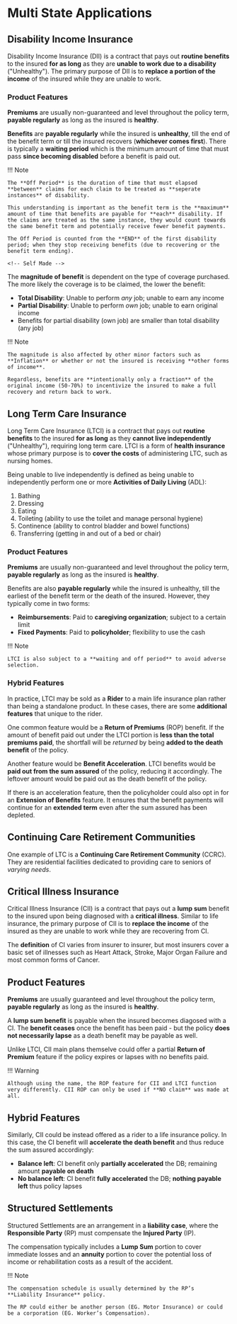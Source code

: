 # **Multi State Applications**

## **Disability Income Insurance**

Disability Income Insurance (DII) is a contract that pays out **routine benefits** to the insured **for as long** as they are **unable to work due to a disability** ("Unhealthy"). The primary purpose of DII is to **replace a portion of the income** of the insured while they are unable to work.

### **Product Features**

**Premiums** are usually non-guaranteed and level throughout the policy term, **payable regularly** as long as the insured is **healthy**.

**Benefits** are **payable regularly** while the insured is **unhealthy**, till the end of the benefit term or till the insured recovers (**whichever comes first**). There is typically a **waiting period** which is the minimum amount of time that must pass **since becoming disabled** before a benefit is paid out.

!!! Note

    The **Off Period** is the duration of time that must elapsed **between** claims for each claim to be treated as **seperate instances** of disability.

    This understanding is important as the benefit term is the **maximum** amount of time that benefits are payable for **each** disability. If the claims are treated as the same instance, they would count towards the same benefit term and potentially receive fewer benefit payments.

    The Off Period is counted from the **END** of the first disability period; when they stop receiving benefits (due to recovering or the benefit term ending).

    <!-- Self Made -->

The **magnitude of benefit** is dependent on the type of coverage purchased. The more likely the coverage is to be claimed, the lower the benefit:

* **Total Disability**: Unable to perform *any* job; unable to earn any income
* **Partial Disability**: Unable to perform *own* job; unable to earn original income
* Benefits for partial disability (own job) are smaller than total disability (any job)

!!! Note

    The magnitude is also affected by other minor factors such as **Inflation** or whether or not the insured is receiving **other forms of income**.

    Regardless, benefits are **intentionally only a fraction** of the original income (50-70%) to incentivize the insured to make a full recovery and return back to work.

## **Long Term Care Insurance**

Long Term Care Insurance (LTCI) is a contract that pays out **routine benefits** to the insured **for as long** as they **cannot live independently** ("Unhealthy"), requiring long term care. LTCI is a form of **health insurance** whose primary purpose is to **cover the costs** of administering LTC, such as nursing homes.

Being unable to live independently is defined as being unable to independently perform one or more **Activities of Daily Living** (ADL):

1. Bathing
2. Dressing
3. Eating
4. Toileting (ability to use the toilet and manage personal hygiene)
5. Continence (ability to control bladder and bowel functions)
6. Transferring (getting in and out of a bed or chair)

### **Product Features**

**Premiums** are usually non-guaranteed and level throughout the policy term, **payable regularly** as long as the insured is **healthy**.

Benefits are also **payable regularly** while the insured is unhealthy, till the earliest of the benefit term or the death of the insured. However, they typically come in two forms:

* **Reimbursements**: Paid to **caregiving organization**; subject to a certain limit
* **Fixed Payments**: Paid to **policyholder**; flexibility to use the cash

!!! Note

    LTCI is also subject to a **waiting and off period** to avoid adverse selection.

### **Hybrid Features**

In practice, LTCI may be sold as a **Rider** to a main life insurance plan rather than being a standalone product. In these cases, there are some **additional features** that unique to the rider.

One common feature would be a **Return of Premiums** (ROP) benefit. If the amount of benefit paid out under the LTCI portion is **less than the total premiums paid**, the shortfall will be *returned* by being **added to the death benefit** of the policy.

Another feature would be **Benefit Acceleration**. LTCI benefits would be **paid out from the sum assured** of the policy, reducing it accordingly. The leftover amount would be paid out as the death benefit of the policy.

If there is an acceleration feature, then the policyholder could also opt in for an **Extension of Benefits** feature. It ensures that the benefit payments will continue for an **extended term** even after the sum assured has been depleted.

## **Continuing Care Retirement Communities**

One example of LTC is a **Continuing Care Retirement Community** (CCRC). They are residential facilities dedicated to providing care to seniors of *varying needs*.

## **Critical Illness Insurance**

Critical Illness Insurance (CII) is a contract that pays out a **lump sum** benefit to the insured upon being diagnosed with a **critical illness**. Similar to life insurance, the primary purpose of CII is to **replace the income** of the insured as they are unable to work while they are recovering from CI.

The **definition** of CI varies from insurer to insurer, but most insurers cover a basic set of illnesses such as Heart Attack, Stroke, Major Organ Failure and most common forms of Cancer.

## **Product Features**

**Premiums** are usually guaranteed and level throughout the policy term, **payable regularly** as long as the insured is **healthy**.

A **lump sum benefit** is payable when the insured becomes diagosed with a CI. The **benefit ceases** once the benefit has been paid - but the policy **does not necessarily lapse** as a death benefit may be payable as well.

Unlike LTCI, CII main plans themselve could offer a partial **Return of Premium** feature if the policy expires or lapses with no benefits paid.

!!! Warning

    Although using the name, the ROP feature for CII and LTCI function very differently. CII ROP can only be used if **NO claim** was made at all.

## **Hybrid Features**

Similarly, CII could be instead offered as a rider to a life insurance policy. In this case, the CI benefit will **accelerate the death benefit** and thus reduce the sum assured accordingly:

* **Balance left**: CI benefit only **partially accelerated** the DB; remaining amount **payable on death**
* **No balance left**: CI benefit **fully accelerated** the DB; **nothing payable left** thus policy lapses

## **Structured Settlements**

Structured Settlements are an arrangement in a **liability case**, where the **Responsible Party** (RP) must compensate the **Injured Party** (IP).

The compensation typically includes a **Lump Sum** portion to cover immediate losses and an **annuity** portion to cover the potential loss of income or rehabilitation costs as a result of the accident.

!!! Note

    The compensation schedule is usually determined by the RP’s **Liability Insurance** policy.
    
    The RP could either be another person (EG. Motor Insurance) or could be a corporation (EG. Worker’s Compensation).
    
 







